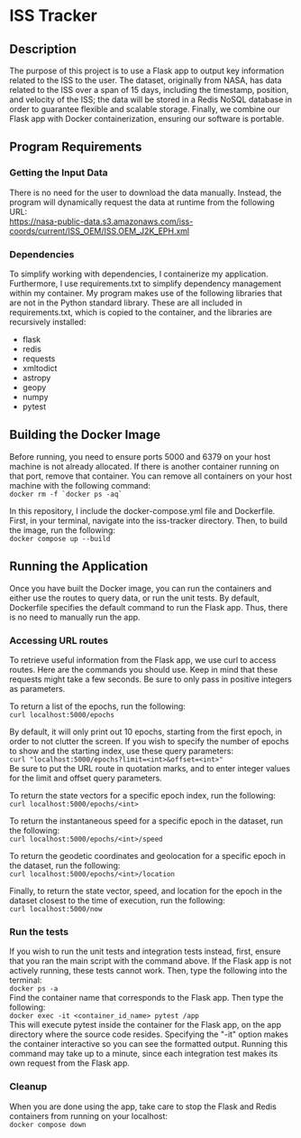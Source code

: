 # ISS Tracker
## Description
The purpose of this project is to use a Flask app to output key information related to the ISS to the user. The dataset, originally from NASA, has data related to the ISS over a span of 15 days, including the timestamp, position, and velocity of the ISS; the data will be stored in a Redis NoSQL database in order to guarantee flexible and scalable storage. Finally, we combine our Flask app with Docker containerization, ensuring our software is portable.

## Program Requirements
### Getting the Input Data
There is no need for the user to download the data manually. Instead, the program will dynamically request the data at runtime from the following URL:  
https://nasa-public-data.s3.amazonaws.com/iss-coords/current/ISS_OEM/ISS.OEM_J2K_EPH.xml

### Dependencies
To simplify working with dependencies, I containerize my application. Furthermore, I use requirements.txt to simplify dependency management within my container. My program makes use of the following libraries that are not in the Python standard library. These are all included in requirements.txt, which is copied to the container, and the libraries are recursively installed:  
- flask
- redis
- requests
- xmltodict  
- astropy
- geopy
- numpy
- pytest

## Building the Docker Image
Before running, you need to ensure ports 5000 and 6379 on your host machine is not already allocated. If there is another container running on that port, remove that container. You can remove all containers on your host machine with the following command:  
```docker rm -f `docker ps -aq` ```

In this repository, I include the docker-compose.yml file and Dockerfile. First, in your terminal, navigate into the iss-tracker directory. Then, to build the image, run the following:  
```docker compose up --build```   

## Running the Application
Once you have built the Docker image, you can run the containers and either use the routes to query data, or run the unit tests. By default, Dockerfile specifies the default command to run the Flask app. Thus, there is no need to manually run the app.  

### Accessing URL routes
To retrieve useful information from the Flask app, we use curl to access routes. Here are the commands you should use. Keep in mind that these requests might take a few seconds. Be sure to only pass in positive integers as parameters.  

To return a list of the epochs, run the following:  
```curl localhost:5000/epochs```  

By default, it will only print out 10 epochs, starting from the first epoch, in order to not clutter the screen. If you wish to specify the number of epochs to show and the starting index, use these query parameters:  
```curl "localhost:5000/epochs?limit=<int>&offset=<int>"```  
Be sure to put the URL route in quotation marks, and to enter integer values for the limit and offset query parameters.

To return the state vectors for a specific epoch index, run the following:  
```curl localhost:5000/epochs/<int>```

To return the instantaneous speed for a specific epoch in the dataset, run the following:  
```curl localhost:5000/epochs/<int>/speed```

To return the geodetic coordinates and geolocation for a specific epoch in the dataset, run the following:  
```curl localhost:5000/epochs/<int>/location```

Finally, to return the state vector, speed, and location for the epoch in the dataset closest to the time of execution, run the following:  
```curl localhost:5000/now```

### Run the tests
If you wish to run the unit tests and integration tests instead, first, ensure that you ran the main script with the command above. If the Flask app is not actively running, these tests cannot work. Then, type the following into the terminal:  
```docker ps -a```  
Find the container name that corresponds to the Flask app. Then type the following:  
```docker exec -it <container_id_name> pytest /app```  
This will execute pytest inside the container for the Flask app, on the app directory where the source code resides. Specifying the "-it" option makes the container interactive so you can see the formatted output. Running this command may take up to a minute, since each integration test makes its own request from the Flask app.

### Cleanup
When you are done using the app, take care to stop the Flask and Redis containers from running on your localhost:  
```docker compose down ```